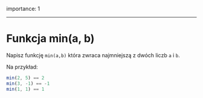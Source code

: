 importance: 1

---

# Funkcja min(a, b)

Napisz funkcję `min(a,b)` która zwraca najmniejszą z dwóch liczb `a` i `b`.

Na przykład:

```js
min(2, 5) == 2
min(3, -1) == -1
min(1, 1) == 1
```

